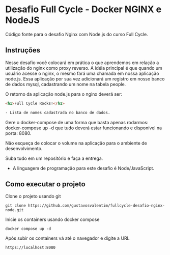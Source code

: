 # Desafio Full Cycle - Docker NGINX e NodeJS

Código fonte para o desafio Nginx com Node.js do curso Full Cycle.

## Instruções

Nesse desafio você colocará em prática o que aprendemos em relação a utilização do nginx como proxy reverso. A idéia principal é que quando um usuário acesse o nginx, o mesmo fará uma chamada em nossa aplicação node.js. Essa aplicação por sua vez adicionará um registro em nosso banco de dados mysql, cadastrando um nome na tabela people.

O retorno da aplicação node.js para o nginx deverá ser:

```html
<h1>Full Cycle Rocks!</h1>

- Lista de nomes cadastrada no banco de dados.
```

Gere o docker-compose de uma forma que basta apenas rodarmos: docker-compose up -d que tudo deverá estar funcionando e disponível na porta: 8080.

Não esqueça de colocar o volume na aplicação para o ambiente de desenvolvimento.

Suba tudo em um repositório e faça a entrega.

- A linguagem de programação para este desafio é Node/JavaScript.

## Como executar o projeto

Clone o projeto usando git

`git clone https://github.com/gustavosvalentim/fullcycle-desafio-nginx-node.git`

Inicie os containers usando docker compose

`docker compose up -d`

Após subir os containers vá até o navegador e digite a URL

`https://localhost:8080`
